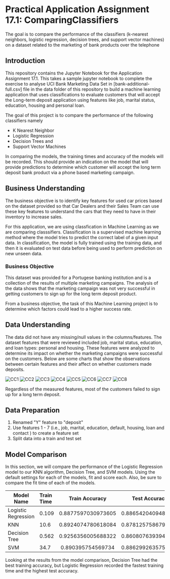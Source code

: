 # Practical Application Assignment 17.1: ComparingClassifiers
The goal is to compare the performance of the classifiers (k-nearest neighbors, logistic regression, decision trees, and support vector machines) on a dataset related to the marketing of bank products over the telephone

## Introduction

This repository contains the Jupyter Notebook for the Application Assignment 17.1. This takes a sample jupyter notebook to complete the exercise to analyse UCI Bank Marketing Data Set in [bank-additional-full.csv] file in the data folder of this repository to build a machine learning application that uses classifications to evaluate customers that will accept the Long-term deposit application using features like job, marital status, education, housing and personal loan.

The goal of this project is to compare the performance of the following classifiers namely 
* K Nearest Neighbor
* Logistic Regression
* Decision Trees and 
* Support Vector Machines

In comparing the models, the training times and accuracy of the models will be recorded. This should provide an indication on the model that will provide predictions to determine which customer will accept the long term deposit bank product via a phone based marketing campaign.

## Business Understanding

The business objective is to identify key features for used car prices based on the dataset provided so that Car Dealers and their Sales Team can use these key features to understand the cars that they need to have in their inventory to increase sales.

For this application, we are using classfication in Machine Learning as we are comparing classsifiers. Classification is a supervised machine learning method where the model tries to predict the correct label of a given input data. In classification, the model is fully trained using the training data, and then it is evaluated on test data before being used to perform prediction on new unseen data.

### Business Objective
This dataset was provided for a Portugese banking institution and is a collection of the results of multiple marketing campaigns.  The analysis of the data shows that the marketing campaign was not very successful in getting customers to sign up for the long term deposit product.

From a business objective, the task of this Machine Learning project is to determine which factors could lead to a higher success rate. 

## Data Understanding
The data did not have any missing/null values in the columns/features. The dataset features that were reviewed included job, marital status, education, and loan types: personal and housing. These features were analyzed to determine its impact on whether the marketing campaigns were successful on the customers. Below are some charts that show the observations between certain features and their affect on whether customers made deposits.

![CC1](./Images/CC1.png)
![CC2](./Images/CC2.png)
![CC3](./Images/CC3.png)
![CC4](./Images/CC4.png)
![CC5](./Images/CC5.png)
![CC6](./Images/CC6.png)
![CC7](./Images/CC7.png)
![CC8](./Images/CC8.png)

Regardless of the measured features, most of the customers failed to sign up for a long term deposit. 

## Data Preparation
1. Renamed "Y" feature to "deposit"
2. Use features 1 - 7 (i.e., job, marital, education, default, housing, loan and contact ) to create a feature set
3. Split data into a train and test set

## Model Comparison
In this section, we will compare the performance of the Logistic Regression model to our KNN algorithm, Decision Tree, and SVM models. Using the default settings for each of the models, fit and score each. Also, be sure to compare the fit time of each of the models.

| Model Name  	        | Train Time                            | Train Accuracy	            | Test Accuracy | 
|-------------	        |:------------------------------------	|:-------------------------:	|:----------------------:	|
| Logistic Regression 	| 0.109                              | 0.8877597030973605        	| 0.8865420409484502                 |
| KNN                   | 10.6                              | 0.8924074780618084         	| 0.8781257586792911                  |
| Decision Tree       	| 0.562                              | 0.9256356005688322        	| 0.8608076393946751                  |  
| SVM                   | 34.7                              | 0.890395754569734         	| 0.8862992635753014                  |

Looking at the results from the model comparison, Decision Tree had the best training accuracy, but Logistic Regression recorded the fastest training time and the highest test accuracy. 
